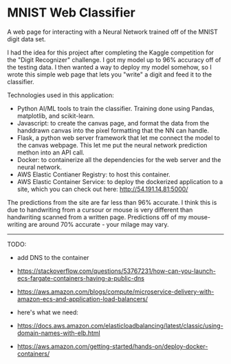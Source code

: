 # MNIST Web Classifier

A web page for interacting with a Neural Network trained off of the MNIST digit data set.

I had the idea for this project after completing the Kaggle competition for the "Digit Recognizer" challenge. I got my model up to 96% accuracy off of the testing data. I then wanted a way to deploy my model somehow, so I wrote this simple web page that lets you "write" a digit and feed it to the classifier. 

Technologies used in this application:

- Python AI/ML tools to train the classifier. Training done using Pandas, matplotlib, and scikit-learn. 
- Javascript: to create the canvas page, and format the data from the handdrawn canvas into the pixel formatting that the NN can handle. 
- Flask, a python web server framework that let me connect the model to the canvas webpage. This let me put the neural network prediction methon into an API call. 
- Docker: to containerize all the dependencies for the web server and the neural network.
- AWS Elastic Contianer Registry: to host this container.  
- AWS Elastic Container Service: to deploy the dockerized application to a site, which you can check out here: http://54.191.14.81:5000/

The predictions from the site are far less than 96% accurate. I think this is due to handwriting from  a cursour or mouse is very different than handwriting scanned from a written page. Predictions off of my mouse-writing are around 70% accurate - your milage may vary. 



---

TODO:

- add DNS to the container
- https://stackoverflow.com/questions/53767231/how-can-you-launch-ecs-fargate-containers-having-a-public-dns
- https://aws.amazon.com/blogs/compute/microservice-delivery-with-amazon-ecs-and-application-load-balancers/


- here's what we need:
- https://docs.aws.amazon.com/elasticloadbalancing/latest/classic/using-domain-names-with-elb.html
- https://aws.amazon.com/getting-started/hands-on/deploy-docker-containers/